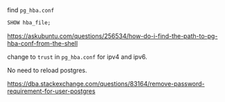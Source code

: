 find `pg_hba.conf`

```sql
SHOW hba_file;
```

https://askubuntu.com/questions/256534/how-do-i-find-the-path-to-pg-hba-conf-from-the-shell

change to `trust` in `pg_hba.conf` for ipv4 and ipv6.

No need to reload postgres.

https://dba.stackexchange.com/questions/83164/remove-password-requirement-for-user-postgres
